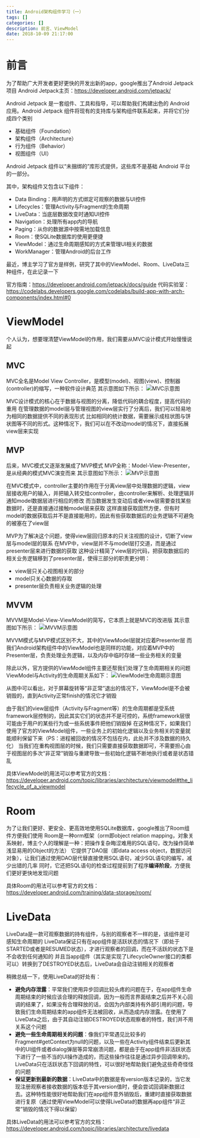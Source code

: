 ```yaml
---
title: Android架构组件学习（一）
tags: []
categories: []
description: 前言、ViewModel
date: 2018-10-09 21:17:00
---
```



# 前言

为了帮助广大开发者更好更快的开发出新的app，google推出了Android Jetpack项目
Android Jetpack主页：https://developer.android.com/jetpack/

Android Jetpack 是一套组件、工具和指导，可以帮助我们构建出色的 Android 应用。Android Jetpack 组件将现有的支持库与架构组件联系起来，并将它们分成四个类别
- 基础组件（Foundation）
- 架构组件（Architecture）
- 行为组件（Behavior）
- 视图组件（UI）

Android Jetpack 组件以“未捆绑的”库形式提供，这些库不是基础 Android 平台的一部分。

其中，架构组件又包含以下组件：
- Data Binding：用声明的方式绑定可观察的数据与UI控件
- Lifecycles：管理Activity与Fragment的生命周期
- LiveData：当底层数据改变时通知UI控件
- Navigation：处理所有app内的导航
- Paging：从你的数据源中按需地加载信息
- Room：使SQLite数据库的使用更便捷
- ViewModel：通过生命周期感知的方式来管理UI相关的数据
- WorkManager：管理Android的后台工作

最近，博主学习了官方是样例，研究了其中的ViewModel、Room、LiveData三种组件，在此记录一下

官方指南：https://developer.android.com/jetpack/docs/guide
代码实验室：https://codelabs.developers.google.com/codelabs/build-app-with-arch-components/index.html#0

# ViewModel

个人认为，想要理清楚ViewModel的作用，我们需要从MVC设计模式开始慢慢说起

## MVC

MVC全名是Model View Controller，是模型(model)、视图(view)、控制器(controller)的缩写，一种软件设计典范
其示意图如下所示：
![MVC示意图](1.jpg)

MVC设计模式的核心在于数据与视图的分离，降低代码的耦合程度，提高代码的重用
在管理数据的model层与管理视图的view层实行了分离后，我们可以轻易地为相同的数据提供不同的表现形式
比如相同的统计数据，需要展示成柱状图与饼状图等不同的形式。这种情况下，我们可以在不改动model的情况下，直接拓展view层来实现

## MVP

后来，MVC模式又逐渐发展成了MVP模式
MVP全称：Model-View-Presenter，是从经典的模式MVC演变而来
其示意图如下所示：
![MVP示意图](2.jpg)

在MVC模式中，controller主要的作用在于分离view层中处理数据的逻辑，view层接收用户的输入，并把输入转交给controller，由controller来解析、处理逻辑并通知model数据层进行相应的修改
而当数据发生变动后或者view层需要查找某些数据时，还是直接通过接触model层来获取
这样直接获取固然方便，但有时model的数据获取后并不是直接能用的，因此有些获取数据后的业务逻辑不可避免的被塞在了view层

MVP为了解决这个问题，使得view层回归原本的只关注视图的设计，切断了view层与model层的联系
在MVP中，view层并不与model层打交道，而是通过presenter层来进行数据的获取
这种设计精简了view层的代码，把获取数据后的相关业务逻辑移到了presenter层，使得三部分的职责更分明：
- view层只关心视图相关的部分
- model只关心数据的存取
- presenter层负责相关业务逻辑的处理

## MVVM

MVVM是Model-View-ViewModel的简写，它本质上就是MVC的改进版
其示意图如下所示：
![MVVM示意图](3.jpg)

MVVM模式与MVP模式区别不大，其中的ViewModel层就对应着Presenter层
而我们Android架构组件中的ViewModel也是同样的功能，对应着MVP中的Presenter层，负责处理业务逻辑，以及内存中临时存储一些业务相关的变量

除此以外，官方提供的ViewModel组件主要还帮我们处理了生命周期相关的问题
ViewModel与Activity的生命周期关系如下：
![ViewModel生命周期示意图](4.png)

从图中可以看出，对于屏幕旋转等“非正常”退出的情况下，ViewModel是不会被销毁的，直到Activity正常finish的情况它才销毁

由于我们的view层组件（Activity与Fragment等）的生命周期都是受系统framework层控制的，因此其实它们的状态并不是可控的，系统framework层很可能由于用户的某些行为或一些系统事件把他们销毁掉
在这种情况下，如果我们使用了官方的ViewModel组件，一些业务上的初始化逻辑以及业务相关的变量就能顺利保留下来（PS：进程被回收的情况不包括在内，此处并不涉及数据的持久化）
当我们在重构视图层的时候，我们只需要直接获取数据即可，不需要担心由于视图层的多次“非正常”销毁与重建导致一些初始化逻辑不断地执行或者是状态错乱

具体ViewModel的用法可以参考官方的文档：
https://developer.android.com/topic/libraries/architecture/viewmodel#the_lifecycle_of_a_viewmodel

# Room

为了让我们更好、更安全、更高效地使用SQLite数据库，google推出了Room组件方便我们使用
Room是一种orm框架（orm即object relation mapping，对象关系映射，博主个人的理解是一种：把操作复杂晦涩难用的SQL语句，改为操作简单浅显易用的Object的方法）
它提供了DAO层（即data access object，数据访问对象），让我们通过使用DAO层代替直接使用SQL语句，减少SQL语句的编写，减少出错的几率
同时，它还把SQL语句的检查过程提前到了程序**编译阶段**，方便我们更好更快地发现问题

具体Room的用法可以参考官方的文档：
https://developer.android.com/training/data-storage/room/

# LiveData

LiveData是一款可观察数据的持有组件，与别的观察者不一样的是，该组件是可感知生命周期的
LiveData保证只有在app组件是活跃状态的情况下（即处于STARTED或者是RESUMED状态），才进行观察者的回调，而在不活跃的状态下是不会收到任何通知的
并且当app组件（其实是实现了LifecycleOwner接口的类都可以）转换到了DESTROYED状态后，LiveData会自动注销相关的观察者

稍微总结一下，使用LiveData的好处有：
- **避免内存泄露**：平常我们使用异步回调比较头疼的问题在于，在app组件生命周期结束的时候应该合理的释放回调，因为一般而言界面结束之后并不关心回调的结果了，如果没有合理释放的话，会因为内部类持有外部引用的问题，导致我们生命周期结束的app组件无法被回收，从而造成内存泄露。在使用了LiveData之后，由于其自动注销DESTROYED状态观察者的特性，我们并不用关系这个问题
- **避免一些生命周期相关的问题**：像我们平常遇见比较多的Fragment#getContext为null的问题，以及一些在Activity组件结束后更新其中的UI组件或者dialog弹层等异常崩溃问题，都是由于在app组件非活跃状态下进行了一些不当的UI操作造成的，而这些操作往往是通过异步回调带来的。LiveData只在活跃状态下回调的特性，可以很好地帮助我们避免这些奇奇怪怪的问题
- **保证更新到最新的数据**：LiveData中的数据是有version版本记录的，当它发现注册观察者接收数据的版本低于其version值时，便会尝试回调新数据过去。这种特性能很好地帮助我们在app组件意外销毁后，重建时直接获取数据进行复原（通过使用ViewModel可以使得LiveData的数据再app组件“非正常”销毁的情况下得以保留）

具体LiveData的用法可以参考官方的文档：
https://developer.android.com/topic/libraries/architecture/livedata
